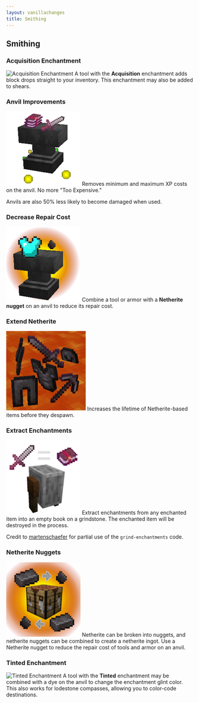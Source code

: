 ```yaml
---
layout: vanillachanges
title: Smithing
---
```


## Smithing

### Acquisition Enchantment
![Acquisition Enchantment](https://raw.githubusercontent.com/svenhjol/Charm-Assets/master/web/charm-features/nope.png)
A tool with the **Acquisition** enchantment adds block drops straight to your inventory.  This enchantment may also be added to shears.

### Anvil Improvements
![Anvil Improvements](https://github.com/svenhjol/Charm-Assets/blob/master/web/charm-features/anvil-improvements.png?raw=true)
Removes minimum and maximum XP costs on the anvil.  No more "Too Expensive."

Anvils are also 50% less likely to become damaged when used.

### Decrease Repair Cost
![Decrease Repair Cost](https://github.com/svenhjol/Charm-Assets/blob/master/web/charm-features/repair-cost-netherite.png?raw=true)
Combine a tool or armor with a **Netherite nugget** on an anvil to reduce its repair cost.

### Extend Netherite
![Extend Netherite](https://github.com/svenhjol/Charm-Assets/blob/master/web/charm-features/netherite.png?raw=true)
Increases the lifetime of Netherite-based items before they despawn.

### Extract Enchantments
![Extract Enchantments](https://github.com/svenhjol/Charm-Assets/blob/master/web/charm-features/extractenchant.png?raw=true)
Extract enchantments from any enchanted item into an empty book on a grindstone.
The enchanted item will be destroyed in the process.

Credit to [martenschaefer](https://github.com/mschae23/grind-enchantments) for partial use of the `grind-enchantments` code.

### Netherite Nuggets
![Netherite Nuggets](https://github.com/svenhjol/Charm-Assets/blob/master/web/charm-features/netherite-nugget.png?raw=true)
Netherite can be broken into nuggets, and netherite nuggets can be combined to create a netherite ingot.
Use a Netherite nugget to reduce the repair cost of tools and armor on an anvil.

### Tinted Enchantment
![Tinted Enchantment](https://raw.githubusercontent.com/svenhjol/Charm-Assets/master/web/charm-features/nope.png)
A tool with the **Tinted** enchantment may be combined with a dye on the anvil to change the enchantment glint color.
This also works for lodestone compasses, allowing you to color-code destinations.
